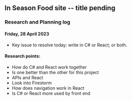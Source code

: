 ## In Season Food site -- title pending
### Research and Planning log
#### Friday, 28 April 2023
* Key issue to resolve today: write in C# or React; or both. 
#### Research points:
* How do C# and React work together
* Is one better than the other for this project
* APIs and React
* Look into Firestorm
* How does navigation work in React
* Is C# or React more used by front end